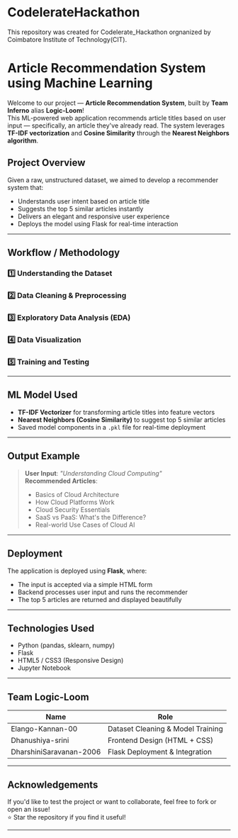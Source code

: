 # CodelerateHackathon
This repository was created for Codelerate_Hackathon orgnanized by Coimbatore Institute of Technology(CIT). 

# Article Recommendation System using Machine Learning

Welcome to our project — **Article Recommendation System**, built by **Team Inferno** alias **Logic-Loom**!   
This ML-powered web application recommends article titles based on user input — specifically, an article they've already read. The system leverages **TF-IDF vectorization** and **Cosine Similarity** through the **Nearest Neighbors algorithm**.

## Project Overview

Given a raw, unstructured dataset, we aimed to develop a recommender system that:

- Understands user intent based on article title
- Suggests the top 5 similar articles instantly
- Delivers an elegant and responsive user experience
- Deploys the model using Flask for real-time interaction

---

## Workflow / Methodology

### 1️⃣ Understanding the Dataset
### 2️⃣ Data Cleaning & Preprocessing
### 3️⃣ Exploratory Data Analysis (EDA)
### 4️⃣ Data Visualization 
### 5️⃣ Training and Testing 
---

## ML Model Used

- **TF-IDF Vectorizer** for transforming article titles into feature vectors
- **Nearest Neighbors (Cosine Similarity)** to suggest top 5 similar articles
- Saved model components in a `.pkl` file for real-time deployment

---

## Output Example

> **User Input**: *"Understanding Cloud Computing"*  
> **Recommended Articles**:
> - Basics of Cloud Architecture  
> - How Cloud Platforms Work  
> - Cloud Security Essentials  
> - SaaS vs PaaS: What's the Difference?  
> - Real-world Use Cases of Cloud AI  

---

## Deployment

The application is deployed using **Flask**, where:
- The input is accepted via a simple HTML form
- Backend processes user input and runs the recommender
- The top 5 articles are returned and displayed beautifully

---

## Technologies Used

- Python (pandas, sklearn, numpy)
- Flask
- HTML5 / CSS3 (Responsive Design)
- Jupyter Notebook

---

## Team Logic-Loom

| Name                   | Role                              |
|------------------------|-----------------------------------|
| Elango-Kannan-00           | Dataset Cleaning & Model Training |
| Dhanushiya-srini | Frontend Design (HTML + CSS)      |
| DharshiniSaravanan-2006  | Flask Deployment & Integration    |

---

## Acknowledgements

If you'd like to test the project or want to collaborate, feel free to fork or open an issue!  
⭐ Star the repository if you find it useful!

---


